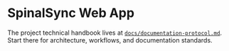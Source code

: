 # SpinalSync Web App

The project technical handbook lives at [`docs/documentation-protocol.md`](docs/documentation-protocol.md). Start there for architecture, workflows, and documentation standards.
